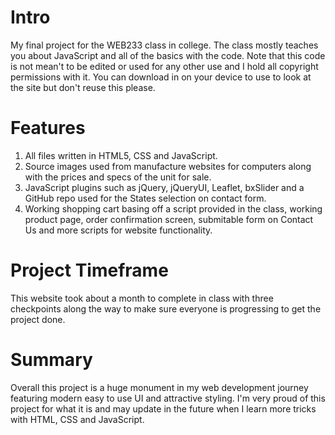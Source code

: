 # Intro
My final project for the WEB233 class in college. The class mostly teaches you about JavaScript and all of the basics with the code. Note that this code is not mean't to be edited or used for any other use and I hold all copyright permissions with it. You can download in on your device to use to look at the site but don't reuse this please. 
# Features
1. All files written in HTML5, CSS and JavaScript.
2. Source images used from manufacture websites for computers along with the prices and specs of the unit for sale.
3. JavaScript plugins such as jQuery, jQueryUI, Leaflet, bxSlider and a GitHub repo used for the States selection on contact form.
4. Working shopping cart basing off a script provided in the class, working product page, order confirmation screen, submitable form on Contact Us and more scripts for website functionality.
# Project Timeframe
This website took about a month to complete in class with three checkpoints along the way to make sure everyone is progressing to get the project done.
# Summary
Overall this project is a huge monument in my web development journey featuring modern easy to use UI and attractive styling. I'm very proud of this project for what it is and may update in the future when I learn more tricks with HTML, CSS and JavaScript.
